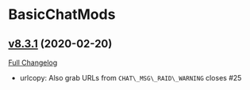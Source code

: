 # BasicChatMods

## [v8.3.1](https://github.com/funkydude/BasicChatMods/tree/v8.3.1) (2020-02-20)
[Full Changelog](https://github.com/funkydude/BasicChatMods/compare/v8.3.0...v8.3.1)

- urlcopy: Also grab URLs from `CHAT\_MSG\_RAID\_WARNING` closes #25  
